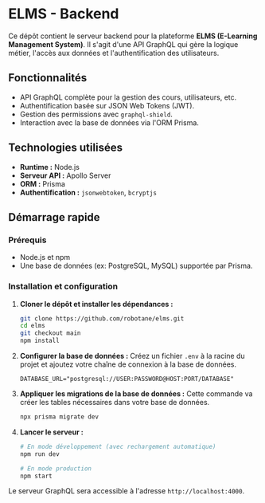 # ELMS - Backend

Ce dépôt contient le serveur backend pour la plateforme **ELMS (E-Learning Management System)**. Il s'agit d'une API GraphQL qui gère la logique métier, l'accès aux données et l'authentification des utilisateurs.

## Fonctionnalités

-   API GraphQL complète pour la gestion des cours, utilisateurs, etc.
-   Authentification basée sur JSON Web Tokens (JWT).
-   Gestion des permissions avec `graphql-shield`.
-   Interaction avec la base de données via l'ORM Prisma.

## Technologies utilisées

-   **Runtime :** Node.js
-   **Serveur API :** Apollo Server
-   **ORM :** Prisma
-   **Authentification :** `jsonwebtoken`, `bcryptjs`

## Démarrage rapide

### Prérequis

-   Node.js et npm
-   Une base de données (ex: PostgreSQL, MySQL) supportée par Prisma.

### Installation et configuration

1.  **Cloner le dépôt et installer les dépendances :**
    ```bash
    git clone https://github.com/robotane/elms.git
    cd elms
    git checkout main
    npm install
    ```

2.  **Configurer la base de données :**
    Créez un fichier `.env` à la racine du projet et ajoutez votre chaîne de connexion à la base de données.
    ```
    DATABASE_URL="postgresql://USER:PASSWORD@HOST:PORT/DATABASE"
    ```

3.  **Appliquer les migrations de la base de données :**
    Cette commande va créer les tables nécessaires dans votre base de données.
    ```bash
    npx prisma migrate dev
    ```

4.  **Lancer le serveur :**
    ```bash
    # En mode développement (avec rechargement automatique)
    npm run dev

    # En mode production
    npm start
    ```

Le serveur GraphQL sera accessible à l'adresse `http://localhost:4000`.
